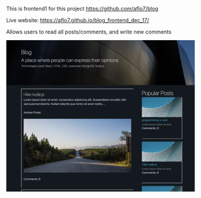 This is frontend1 for this project https://github.com/aflo7/blog

Live website: https://aflo7.github.io/blog_frontend_dec_17/

Allows users to read all posts/comments, and write new comments

![alt](./ss%202022-12-17%20at%207.39.29%20PM.png)